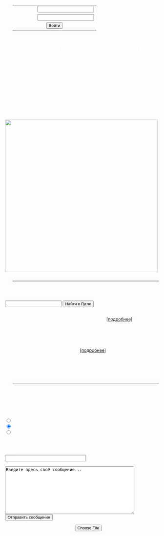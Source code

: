 <!DOCTYPE html>
<html>
    <head>
        <meta charset="utf-8">
            <meta name="keywords" content="обсуждения, ответы на вопросы, помощь в коде">
        <meta name="description" content="Поможем ответить на вопросы, найдём ошибки в коде,
        обмениваемся знаниями и просто общаемся.">  
                 <title>День космонавтики</title>
		<link rel="stylesheet" href="style.css">		 
    </head>
    <body>
<ol id="form"><form method="post" action="/login/">
    <table>
        <tr>
            <td><label for="loginField">Логин</label></td>
            <td><input id="loginField" type="text" name="login"></td>
        </tr>
        <tr>
            <td><label for="passwordField">Пароль</label></td>
            <td><input id="passwordField" type="password" name="password"></td>
        </tr>
        <tr>
            <td colspan="2" style="text-align: center"><input type="submit" value="Войти"></td>
        </tr>
    </table>
</form> </ol>   
	<h1>Если тебе интерес космос, то тебе сюда</h1>
	<p class="myClass">
         12 апреля в Российской Федерации и во всем мире отмечается самый космический праздник – День космонавтики. <br>Именно в этот день – 12 апреля 1961 года ракета космического назначения «Восток» с одноименным космическим кораблем стартовала с космодрома Байконур.<br>На борту корабля был наш соотечественник, первый космонавт планеты Земля Юрий Алексеевич Гагарин</p>
		<br><br><img src="C:\Users\20sem\OneDrive\Рабочий стол\Лабораторные по инф\site cosmo\img\glavn.jpg" alt="" width="500">
	<ul id="glass">	
		<h2><hr><strong>Часто задаваемые про день космонавтики:</strong></h2></ul>  
<form action="https://www.google.ru/search" method="get">
<input type="text" name="q">
    <input type="submit" value="Найти в Гугле">
</form>
<style>
body {
	background-image: url("https://catherineasquithgallery.com/uploads/posts/2021-02/1614434614_68-p-temnii-fon-so-zvezdami-72.jpg");
	color: #fff; /*Цвет текста на странице*/
	background-attachment: fixed; /* Фон страницы фиксируется */
	background-repeat: repeat-x; /* Изображение повторяется по горизонтали */
}
 </style>
		<br><em><strong>1.Когда был учереждёнь день космонавтики?</strong></em> <a href="str2.html">[подробнее]</a>
		<br>В России 12 апреля ежегодно отмечается День космонавтики ! Он был установлен указом Президиума Верховного Совета СССР от 9 апреля 1962 года в ознаменование первого в мире полета советского человека в космос.
		<br><br><em><strong>2.Кто первый человек в космосе?</strong></em> <a href="str3.html">[подробнее]</a>
		<br>Юрий Алексеевич Гагарин Страна. Специальность Военный лётчик Лётчик-космонавт Воинское звание Экспедиции «Восток-1» 1-й человек в космосе. Время в космосе 1 час 48 минут. Дата рождения 9 марта 1934 1934-03-09 […]. Место рождения деревня Клушино, Гжатский район, Западная область, РСФСР, СССР.
	<ol id="firstParagraph">	
		<hr><p><b>12 апреля весь мир отмечает День авиации и космонавтики — памятную дату, посвященную первому полету человека в космос. Это особенный день — день триумфа науки и всех тех, кто сегодня трудится в космической отрасли.</b>.</p></ol>
<form action="/order">
    Нравится ли вам история космоса:
    <br>
    <label>
        <input type="radio" name="color" value="red">
        Да
    </label>
    <br>
    <label>
        <input type="radio" name="color" value="blue" checked>
        Нет
    </label>
    <br>
    <label>
        <input type="radio" name="color" value="green">
        Затрюдняюсь ответить
    </label>
</form>
<br><form method="post" action="/im/">
     Оставить отзыв:
    <br><label for="nameField">Имя</label><br>
    <input type="text" id="nameField" size="30" name="name">
    <br>
    <label for="messageField">Сообщение</label><br>
    <textarea name="message" id="messageField" cols="50" rows="10">Введите здесь своё сообщение...</textarea>
    <br>
    <input type="submit" value="Отправить сообщение">
</form>	
<ul id="formimg"><form action="/upload" method="post" enctype="multipart/form-data">
    <label for="fileField">Выберите файл для загрузки:</label>
    <input type="file" name="uploadingFile" id="fileField">
</form>	
    </body>
</html>
